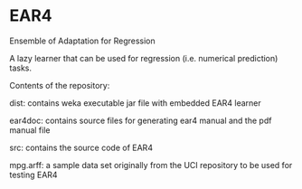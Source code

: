 EAR4
===

Ensemble of Adaptation for Regression

A lazy learner that can be used for regression (i.e. numerical prediction) tasks.


Contents of the repository:

dist: contains weka executable jar file with embedded EAR4 learner

ear4doc: contains source files for generating ear4 manual and the pdf manual file

src: contains the source code of EAR4

mpg.arff: a sample data set originally from the UCI repository to be used for testing EAR4
